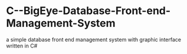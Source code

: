 # C--BigEye-Database-Front-end-Management-System
a simple database front end management system with graphic interface written in C#
